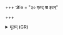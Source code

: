 +++
title = "३० एतद् वा इदम्"

+++
<details><summary>मूलम् (GR)</summary>

एतद् वा इदं सर्वं यद् ऋक्सामे एताव् इन्द्रस्य बाहू ॥
</details>